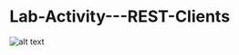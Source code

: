 # Lab-Activity---REST-Clients

![alt text](https://raw.githubusercontent.com/username/projectname/branch/path/to/img.png)
